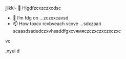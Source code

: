 jjlkkl- 👋 Higdfzcxzczxcdsc
- 🌱 I’m fdg on ...zczxxcаvsd
- 📫 How toxcv rcvbveach vcxve ...sdxzвап
scaasdsadedczxvhsaddfgxcvямясzczxczxczxczxc
<!---hgsadfgdfsadsaxcvvcb
makarovaoolha/makarovaoolячсчha is a ✨ special ✨ repository becauxzcxzcbxcvse idsts `REAzvbwDME.md` (this file) appears on your GitHvcxvxczxcub profile.asccx
You can click csssthe Preview link to take a look at your changes.asdasdazxcs
--->vc
,nyui
d

